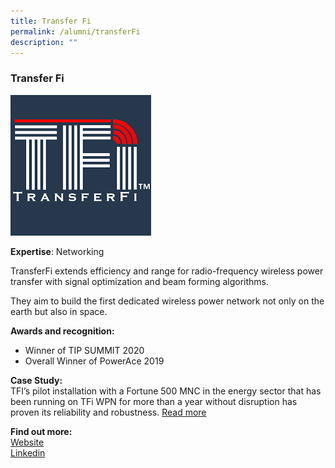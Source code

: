 ```yaml
---
title: Transfer Fi
permalink: /alumni/transferFi
description: ""
---
```

### Transfer Fi

![Alt text for image on Isomer site](/images/alumni/transferfi.png)

**Expertise**: 
Networking

TransferFi extends efficiency and range for radio-frequency wireless power transfer with signal optimization and beam forming algorithms.

They aim to build the first dedicated wireless power network not only on the earth but also in space. 

**Awards and recognition:**
* Winner of TIP SUMMIT 2020
* Overall Winner of PowerAce 2019

**Case Study:** \
TFI’s pilot installation with a Fortune 500 MNC in the energy sector that has been running on TFi WPN for more than a year without disruption has proven its reliability and robustness. 
[Read more](https://www.eeweb.com/transferfi-wireless-power-network-tfi-wpn-applications/)



**Find out more:** \
[Website](https://www.transferfi.com/)\
[Linkedin](https://www.linkedin.com/company/transferfi/)